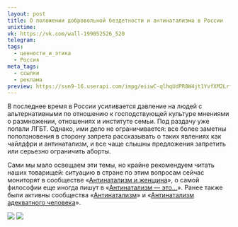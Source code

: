 ```yaml
---
layout: post
title: О положении добровольной бездетности и антинатализма в России
unixtime: 
vk: https://vk.com/wall-199052526_520
telegram: 
tags:
  - ценности_и_этика
  - Россия
meta_tags:
  - ссылки
  - реклама
preview: https://sun9-16.userapi.com/impg/eiiwC-qlhqUdPR8W4jt1YvfXM2Lrfv48wjM8sg/faMs3wrYQlM.jpg?size=600x600&quality=95&sign=46905a23fd51ae1e52ba0e906c452171&type=album
---
```

В последнее время в России усиливается давление на людей с альтернативными по отношению к господствующей культуре мнениями о размножении, отношениях и институте семьи. Под раздачу уже попали ЛГБТ. Однако, ими дело не ограничивается: все более заметны поползновения в сторону запрета рассказывать о таких явлениях как чайлдфри и антинатализм, и все чаще слышны предложения запретить или серьезно ограничить аборты.  
  
Сами мы мало освещаем эти темы, но крайне рекомендуем читать наших товарищей: ситуацию в стране по этим вопросам сейчас мониторят в сообществе «[Антинатализм и женщина](https://vk.com/club206149756)», о самой философии еще иногда пишут в «[Антинатализм — это...](https://vk.com/public210066881)». Ранее также были активны сообщества «[Антинатализм](https://vk.com/public60449041)» и «[Антинатализм адекватного человека](https://vk.com/public166188545)».

<img src="https://sun9-16.userapi.com/impg/eiiwC-qlhqUdPR8W4jt1YvfXM2Lrfv48wjM8sg/faMs3wrYQlM.jpg?size=600x600&quality=95&sign=46905a23fd51ae1e52ba0e906c452171&type=album">
<img src="https://sun9-79.userapi.com/impg/Pan-MNv_KDpxqr24ubP4KqoVsphRXDu-VW7IJQ/XacZbnr_Nks.jpg?size=756x538&quality=95&sign=ec662b639dc97b0b7f671dcfb6e9e888&type=album">
